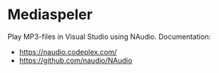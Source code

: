 # Mediaspeler
Play MP3-files in Visual Studio using NAudio.
Documentation:
- https://naudio.codeplex.com/
- https://github.com/naudio/NAudio
